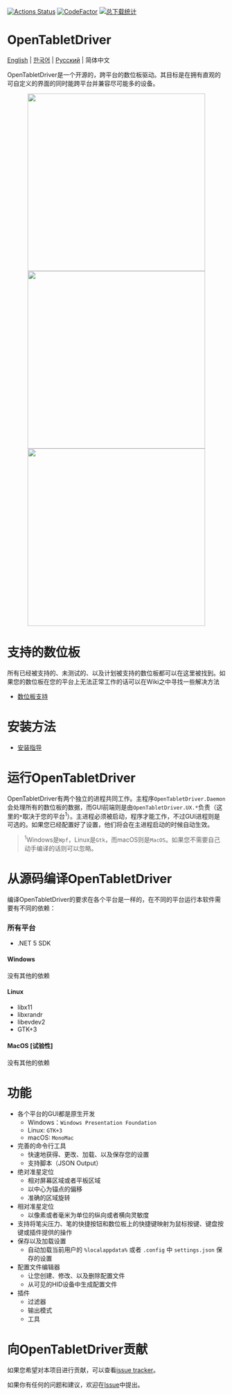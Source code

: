[![Actions Status](https://github.com/OpenTabletDriver/OpenTabletDriver/workflows/.NET%20Core/badge.svg)](https://github.com/OpenTabletDriver/OpenTabletDriver/actions) [![CodeFactor](https://www.codefactor.io/repository/github/OpenTabletDriver/OpenTabletDriver/badge/master)](https://www.codefactor.io/repository/github/OpenTabletDriver/OpenTabletDriver/overview/master) [![总下载统计](https://img.shields.io/github/downloads/OpenTabletDriver/OpenTabletDriver/total.svg)](https://github.com/OpenTabletDriver/OpenTabletDriver/releases/latest)

# OpenTabletDriver

[English](README.md) | [한국어](README_KO.md) | [Русский](README_RU.md) | 简体中文

OpenTabletDriver是一个开源的，跨平台的数位板驱动。其目标是在拥有直观的可自定义的界面的同时能跨平台并兼容尽可能多的设备。

<p align="middle">
  <img src="https://i.imgur.com/XDYf62e.png" width="410" align="middle"/>
  <img src="https://i.imgur.com/jBW8NpU.png" width="410" align="middle"/>
  <img src="https://i.imgur.com/ZLCy6wz.png" width="410" align="middle"/>
</p>

# 支持的数位板

所有已经被支持的、未测试的、以及计划被支持的数位板都可以在这里被找到。如果您的数位板在您的平台上无法正常工作的话可以在Wiki之中寻找一些解决方法

- [数位板支持](https://github.com/OpenTabletDriver/OpenTabletDriver/blob/master/TABLETS.md)

# 安装方法

- [安装指导](https://github.com/OpenTabletDriver/OpenTabletDriver/wiki/Installation-Guide)

# 运行OpenTabletDriver

OpenTabletDriver有两个独立的进程共同工作。主程序`OpenTabletDriver.Daemon`会处理所有的数位板的数据，而GUI前端则是由`OpenTabletDriver.UX.*`负责（这里的`*`取决于您的平台<sup>1</sup>）。主进程必须被启动，程序才能工作，不过GUI进程则是可选的。如果您已经配置好了设置，他们将会在主进程启动的时候自动生效。

> <sup>1</sup>Windows是`Wpf`，Linux是`Gtk`，而macOS则是`MacOS`。如果您不需要自己动手编译的话则可以忽略。

# 从源码编译OpenTabletDriver

编译OpenTabletDriver的要求在各个平台是一样的，在不同的平台运行本软件需要有不同的依赖：

### 所有平台

- .NET 5 SDK

#### Windows

没有其他的依赖

#### Linux

- libx11
- libxrandr
- libevdev2
- GTK+3

#### MacOS [试验性]

没有其他的依赖

# 功能

- 各个平台的GUI都是原生开发
  - Windows：`Windows Presentation Foundation`
  - Linux: `GTK+3`
  - macOS: `MonoMac`
- 完善的命令行工具
  - 快速地获得、更改、加载、以及保存您的设置
  - 支持脚本（JSON Output）
- 绝对准星定位
  - 相对屏幕区域或者平板区域
  - 以中心为锚点的偏移
  - 准确的区域旋转
- 相对准星定位
  - 以像素或者毫米为单位的纵向或者横向灵敏度
- 支持将笔尖压力、笔的快捷按钮和数位板上的快捷键映射为鼠标按键、键盘按键或插件提供的操作
- 保存以及加载设置
  - 自动加载当前用户的 `%localappdata%` 或者 `.config` 中 `settings.json` 保存的设置
- 配置文件编辑器
  - 让您创建、修改、以及删除配置文件
  - 从可见的HID设备中生成配置文件
- 插件
  - 过滤器
  - 输出模式
  - 工具

# 向OpenTabletDriver贡献

如果您希望对本项目进行贡献，可以查看[issue tracker](https://github.com/OpenTabletDriver/OpenTabletDriver/issues)。

如果你有任何的问题和建议，欢迎在[Issue](https://github.com/OpenTabletDriver/OpenTabletDriver/issues/new/choose)中提出。
